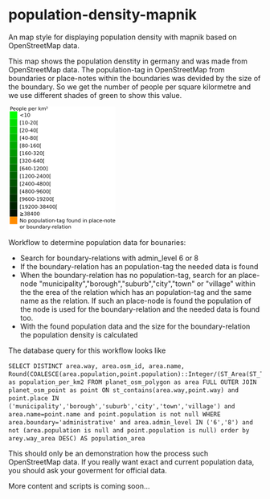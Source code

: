 # population-density-mapnik
An map style for displaying population density with mapnik based on OpenStreetMap data.

This map shows the population denstity in germany and was made from OpenStreetMap data. The population-tag in OpenStreetMap from boundaries or place-notes within the boundaries was devided by the size of the boundary. So we get the number of people per square kilormetre and we use different shades of green to show this value.

![alt text](https://github.com/codingABI/population-density-mapnik/blob/master/population-density-legend.png)

Workflow to determine population data for bounaries:
- Search for boundary-relations with admin_level 6 or 8
- If the boundary-relation has an population-tag the needed data is found
- When the boundary-relation has no population-tag, search for an place-node "municipality","borough","suburb","city","town" or "village" within the the erea of the relation which has an population-tag and the same name as the relation. If such an place-node is found the population of the node is used for the boundary-relation and the needed data is found too.
- With the found population data and the size for the boundary-relation the population density is calculated

The database query for this workflow looks like
```
SELECT DISTINCT area.way, area.osm_id, area.name, Round(COALESCE(area.population,point.population)::Integer/(ST_Area(ST_Transform(area.way,3035))/1000000)) as population_per_km2 FROM planet_osm_polygon as area FULL OUTER JOIN planet_osm_point as point ON st_contains(area.way,point.way) and point.place IN ('municipality','borough','suburb','city','town','village') and area.name=point.name and point.population is not null WHERE area.boundary='administrative' and area.admin_level IN ('6','8') and not (area.population is null and point.population is null) order by arey.way_area DESC) AS population_area
```

This should only be an demonstration how the process such OpenStreetMap data. If you really want exact and current population data, you should ask your goverment for official data.


More content and scripts is coming soon...

